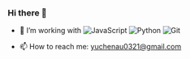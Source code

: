 ### Hi there 👋

- 🌱 I’m working with 
![JavaScript](https://img.shields.io/badge/-JavaScript-black?style=plastic&logo=javascript)
![Python](https://img.shields.io/badge/-Python-8fcfd1?style=plastic&logo=Python)
![Git](https://img.shields.io/badge/-Git-black?style=plastic&logo=git)

- 📫 How to reach me: yuchenau0321@gmail.com
